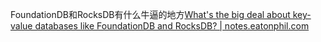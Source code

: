 FoundationDB和RocksDB有什么牛逼的地方[What's the big deal about key-value databases like FoundationDB and RocksDB? | notes.eatonphil.com](https://notes.eatonphil.com/whats-the-big-deal-about-key-value-databases.html)

